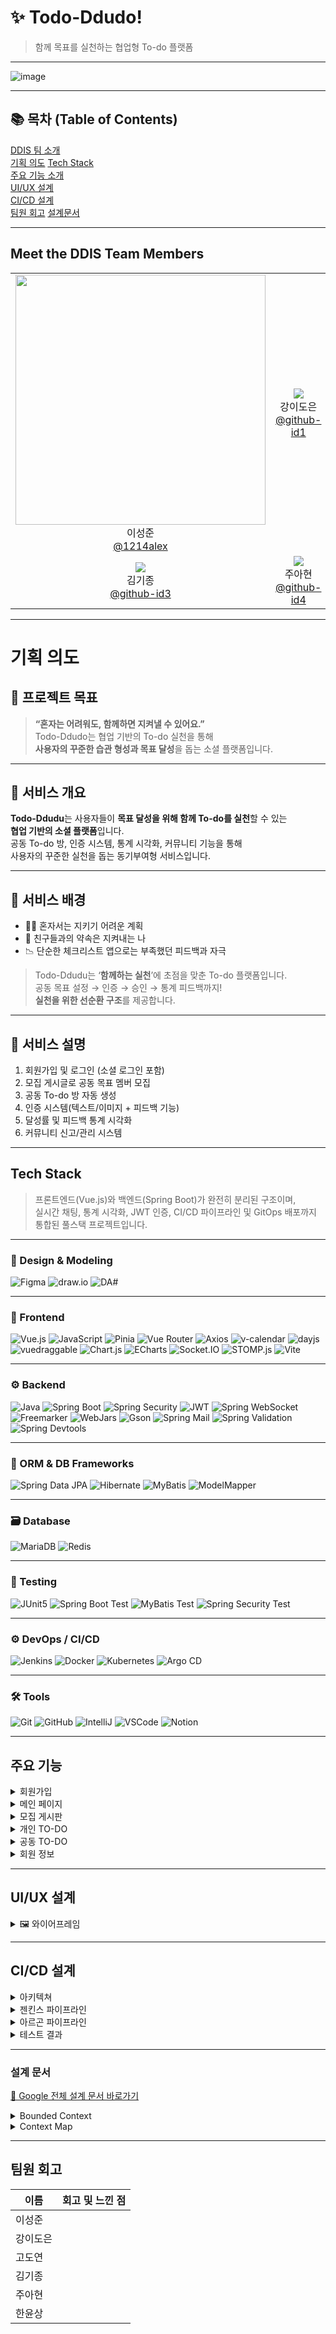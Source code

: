 


# ✨ Todo-Ddudo!  
> 함께 목표를 실천하는 협업형 To-do 플랫폼

---


![image](https://github.com/user-attachments/assets/bb7604bb-9069-482c-a233-37a47f0930e3)


---

## 📚 목차 (Table of Contents)

[DDIS 팀 소개](#meet-the-ddis-team-members)  
[기획 의도](#기획-의도)
[Tech Stack](#tech-stack)  
[주요 기능 소개](#주요-기능)  
[UI/UX 설계](#uiux-설계)  
[CI/CD 설계](#cicd-설계)  
[팀원 회고](#팀원-회고)
[설계문서](#설계-문서)

---


## Meet the **DDIS** Team Members

<table align="center">
  <tr>
    <td align="center"><img src="https://github.com/user-attachments/assets/c878ec33-a47f-4407-a037-2589a0fa5785" width="400"/><br/>이성준<br/><a href="https://github.com/1214alex">@1214alex</a></td>
    <td align="center"><img src="https://avatars.githubusercontent.com/u/11111111?s=100"/><br/>강이도은<br/><a href="https://github.com/github-id1">@github-id1</a></td>
    <td align="center"><img src="https://avatars.githubusercontent.com/u/22222222?s=100"/><br/>고도연<br/><a href="https://github.com/github-id2" width="400">@github-id2</a></td>
  </tr>
  <tr>
    <td align="center"><img src="https://avatars.githubusercontent.com/u/33333333?s=100"/><br/>김기종<br/><a href="https://github.com/github-id3">@github-id3</a></td>
    <td align="center"><img src="https://avatars.githubusercontent.com/u/44444444?s=100"/><br/>주아현<br/><a href="https://github.com/github-id4">@github-id4</a></td>
    <td align="center"><img src="https://avatars.githubusercontent.com/u/55555555?s=100"/><br/>한윤상<br/><a href="https://github.com/github-id5">@github-id5</a></td>
  </tr>
</table>

---

</center>

# 기획 의도

## 📌 프로젝트 목표

> **“혼자는 어려워도, 함께하면 지켜낼 수 있어요.”**  
Todo-Ddudo는 협업 기반의 To-do 실천을 통해  
**사용자의 꾸준한 습관 형성과 목표 달성**을 돕는 소셜 플랫폼입니다.

---

## 📌 서비스 개요

**Todo-Ddudu**는 사용자들이 **목표 달성을 위해 함께 To-do를 실천**할 수 있는  
**협업 기반의 소셜 플랫폼**입니다.  
공동 To-do 방, 인증 시스템, 통계 시각화, 커뮤니티 기능을 통해  
사용자의 꾸준한 실천을 돕는 동기부여형 서비스입니다.

---

## 📌 서비스 배경

- 🙇‍♀️ 혼자서는 지키기 어려운 계획  
- 💬 친구들과의 약속은 지켜내는 나  
- 📉 단순한 체크리스트 앱으로는 부족했던 피드백과 자극

> Todo-Ddudu는 ‘**함께하는 실천**’에 초점을 맞춘 To-do 플랫폼입니다.  
공동 목표 설정 → 인증 → 승인 → 통계 피드백까지!  
**실천을 위한 선순환 구조**를 제공합니다.

---

## 📌 서비스 설명

1. 회원가입 및 로그인 (소셜 로그인 포함)  
2. 모집 게시글로 공동 목표 멤버 모집  
3. 공동 To-do 방 자동 생성  
4. 인증 시스템(텍스트/이미지 + 피드백 기능)  
5. 달성률 및 피드백 통계 시각화  
6. 커뮤니티 신고/관리 시스템

---

## Tech Stack

> 프론트엔드(Vue.js)와 백엔드(Spring Boot)가 완전히 분리된 구조이며,  
> 실시간 채팅, 통계 시각화, JWT 인증, CI/CD 파이프라인 및 GitOps 배포까지 통합된 풀스택 프로젝트입니다.

***

### 🎨 Design & Modeling
![Figma](https://img.shields.io/badge/Figma-F24E1E?style=for-the-badge&logo=figma&logoColor=white)
![draw.io](https://img.shields.io/badge/draw.io-F08705?style=for-the-badge&logo=diagramsdotnet&logoColor=white)
![DA#](https://img.shields.io/badge/DA%23-ERD--Modeling-005CA9?style=for-the-badge)

***

### 🚀 Frontend
![Vue.js](https://img.shields.io/badge/Vue.js-3.x-35495E?style=for-the-badge&logo=vue.js&logoColor=4FC08D)
![JavaScript](https://img.shields.io/badge/JavaScript-ES6+-F7DF1E?style=for-the-badge&logo=javascript&logoColor=black)
![Pinia](https://img.shields.io/badge/Pinia-State--Mgmt-ffe600?style=for-the-badge&logo=pinia&logoColor=black)
![Vue Router](https://img.shields.io/badge/Vue--Router-SPA-42B983?style=for-the-badge)
![Axios](https://img.shields.io/badge/Axios-REST--API-5A29E4?style=for-the-badge)
![v-calendar](https://img.shields.io/badge/V--Calendar-Date--Picker-42b883?style=for-the-badge)
![dayjs](https://img.shields.io/badge/Day.js-Date--Handling-ffb300?style=for-the-badge)
![vuedraggable](https://img.shields.io/badge/VueDraggable-Drag%20%26%20Drop-00c1d4?style=for-the-badge)
![Chart.js](https://img.shields.io/badge/Chart.js-Stats--Chart-FF6384?style=for-the-badge&logo=chartdotjs)
![ECharts](https://img.shields.io/badge/ECharts-Data--Viz-4A92E2?style=for-the-badge&logo=apacheecharts)
![Socket.IO](https://img.shields.io/badge/Socket.IO-Real--Time-000000?style=for-the-badge&logo=socket.io)
![STOMP.js](https://img.shields.io/badge/STOMP.js-Over--WebSocket-6e00ff?style=for-the-badge)
![Vite](https://img.shields.io/badge/Vite-Bundler-646CFF?style=for-the-badge&logo=vite&logoColor=white)

***

### ⚙️ Backend
![Java](https://img.shields.io/badge/Java-17-007396?style=for-the-badge&logo=java&logoColor=white)
![Spring Boot](https://img.shields.io/badge/Spring%20Boot-3.4.4-6DB33F?style=for-the-badge&logo=springboot&logoColor=white)
![Spring Security](https://img.shields.io/badge/Spring%20Security-Auth-4CAF50?style=for-the-badge&logo=springsecurity)
![JWT](https://img.shields.io/badge/JJWT-Token--Auth-000000?style=for-the-badge&logo=jsonwebtokens)
![Spring WebSocket](https://img.shields.io/badge/Spring--WebSocket-Real--Time-6DB33F?style=for-the-badge)
![Freemarker](https://img.shields.io/badge/Freemarker-Template--Engine-1C7EBB?style=for-the-badge)
![WebJars](https://img.shields.io/badge/WebJars-Static--Assets-4B4B4B?style=for-the-badge)
![Gson](https://img.shields.io/badge/Gson-JSON--Parser-E64A19?style=for-the-badge)
![Spring Mail](https://img.shields.io/badge/Spring--Mail-Email--Auth-C80000?style=for-the-badge)
![Spring Validation](https://img.shields.io/badge/Spring--Validation-Form--Check-0d9488?style=for-the-badge)
![Spring Devtools](https://img.shields.io/badge/Spring--Devtools-Hot--Reload-FF5722?style=for-the-badge)

***

### 🧩 ORM & DB Frameworks
![Spring Data JPA](https://img.shields.io/badge/Spring%20Data%20JPA-ORM-59666C?style=for-the-badge)
![Hibernate](https://img.shields.io/badge/Hibernate-ORM-59666C?style=for-the-badge&logo=hibernate)
![MyBatis](https://img.shields.io/badge/MyBatis-SQL--Mapper-3D2C00?style=for-the-badge)
![ModelMapper](https://img.shields.io/badge/ModelMapper-DTO--Mapper-0d9488?style=for-the-badge)

***

### 🗃 Database
![MariaDB](https://img.shields.io/badge/MariaDB-Relational--DB-003545?style=for-the-badge&logo=mariadb)
![Redis](https://img.shields.io/badge/Redis-Session--Cache-DC382D?style=for-the-badge&logo=redis)

***

### 🧪 Testing
![JUnit5](https://img.shields.io/badge/JUnit5-Unit--Test-25A162?style=for-the-badge&logo=junit5)
![Spring Boot Test](https://img.shields.io/badge/Spring--Boot--Test-Integration--Test-6DB33F?style=for-the-badge)
![MyBatis Test](https://img.shields.io/badge/MyBatis--Test-Mapper--Validation-FF6600?style=for-the-badge)
![Spring Security Test](https://img.shields.io/badge/Spring--Security--Test-Mock--Auth-43A047?style=for-the-badge)

***

### ⚙️ DevOps / CI/CD
![Jenkins](https://img.shields.io/badge/Jenkins-CI--Pipeline-D24939?style=for-the-badge&logo=jenkins)
![Docker](https://img.shields.io/badge/Docker-Containerization-2496ED?style=for-the-badge&logo=docker)
![Kubernetes](https://img.shields.io/badge/Kubernetes-Orchestration-326CE5?style=for-the-badge&logo=kubernetes)
![Argo CD](https://img.shields.io/badge/ArgoCD-GitOps--Deploy-1976D2?style=for-the-badge&logo=argo)

***

### 🛠 Tools
![Git](https://img.shields.io/badge/Git-Version--Control-F05032?style=for-the-badge&logo=git)
![GitHub](https://img.shields.io/badge/GitHub-Repo--Hosting-181717?style=for-the-badge&logo=github)
![IntelliJ](https://img.shields.io/badge/IntelliJ--IDEA-Java--IDE-000000?style=for-the-badge&logo=intellijidea)
![VSCode](https://img.shields.io/badge/VS%20Code-Frontend--Dev-007ACC?style=for-the-badge&logo=visualstudiocode)
![Notion](https://img.shields.io/badge/Notion-Docs--&--WBS-000000?style=for-the-badge&logo=notion)

---

## 주요 기능

<details>
  <summary>회원가입</summary>

  #### 회원가입 화면
 ![회원가입](https://github.com/user-attachments/assets/2471a918-e3c4-4426-bfc3-ae09eab7ef68)

  #### 회원가입 이메일 인증 화면
![회원가입_이메일인증](https://github.com/user-attachments/assets/401e5996-2465-4f55-a416-a8c82a80924a)

</details>

<details>
  <summary>메인 페이지</summary>

  #### 메인 페이지 
  ![메인페이지](https://github.com/user-attachments/assets/2b6d6236-f586-44ba-bf58-17ca53e9f74d)

</details>

<details>
  <summary>모집 게시판</summary>
  
#### 모집 게시판 조회
![모집게시판](https://github.com/user-attachments/assets/cf7ebe08-8ba7-4364-8275-56275ced0188)

#### 모집 게시글 조회
![모집게시판_ 조회](https://github.com/user-attachments/assets/367ff2cb-0cfa-4c07-8301-32c61dd8d890)

#### 모집 게시글 작성
![모집게시판_작성](https://github.com/user-attachments/assets/c1921ee7-4080-4fea-8069-ad7916db1e33)

#### 모집 게시글 - 참여 신청
![모집게시판_신청](https://github.com/user-attachments/assets/17550946-52ed-4964-8296-86b1b576b6a7)

#### 모집 게시글 - 공동TO-DO방 생성
![모집게시판_공동방생성](https://github.com/user-attachments/assets/402d56d8-18f7-4659-826f-171345186ae3)

</details>

<details>
  <summary>개인 TO-DO</summary>
  
#### 개인 TO-DO
![개인투두_조회](https://github.com/user-attachments/assets/6ba4cfb0-206f-4ea0-971a-d6d2109493c8)

#### 개인 TO-DO 추가
![개인투두_투두추가](https://github.com/user-attachments/assets/5e36bad9-56d4-4762-b871-94436a9698af)

#### 개인 TO-DO 삭제
![개인투두_삭제png](https://github.com/user-attachments/assets/6c3042ca-973e-44a6-aa00-9343ee7683e0)

#### 개인 TO-DO - 카테고리 생성
![개인투도_카테고리생성](https://github.com/user-attachments/assets/071b064b-096e-4ef3-a5ac-ee3f756a2ed2)

#### 개인 TO-DO - 카테고리 삭제
![개인투두_카테고리삭제](https://github.com/user-attachments/assets/4ec4099c-b7d9-4d7b-93bf-c5959a23c03d)

#### 개인 TO-DO - 캘린더 채우기 + 성취도 표 조회
![캘린더 색깔 채우기 및 성취도 조회 ](https://github.com/user-attachments/assets/e3302d73-9e8d-4fc0-a6f7-11a77dd1452e)

#### 개인 TO-DO - TO-DO 공개 설정 (전체 공개 or 팔로우 공개)
![개인투두_팔로워공개로 변경](https://github.com/user-attachments/assets/be421940-bb28-49d7-847c-723825c5b425)

#### 개인 TO-DO - 핀 설정
![개인투두_핀설정](https://github.com/user-attachments/assets/ea1e85bc-d971-4c1f-ae1f-73b15134a7dc)

</details>

<details>
  <summary>공동 TO-DO</summary>
  
#### 공동 TO-DO 조회
![공통투두_조회](https://github.com/user-attachments/assets/cf12afc0-3100-4aae-bcbc-aca9e6c8f468)

#### 공동 TO-DO - AI를 통한 TO-DO 생성
![공통투두_AI를 통한 투두 생성](https://github.com/user-attachments/assets/43574dd1-d0ab-4ee5-9c6f-9cffcf535225)

#### 공동 TO-DO - 사용자 TO-DO 직접 생성
![공통투두_투두직접생성](https://github.com/user-attachments/assets/bc8b2d32-1799-4bbd-889f-194884eabc1a)

#### 공동 TO-DO - Appove 등록
![공동투두_Approve등록](https://github.com/user-attachments/assets/ae5c70a7-2970-4002-bf4d-4eddc3f46666)

#### 공동 TO-DO 조회 - Appove 수정
![공동투두_approve승인 수정](https://github.com/user-attachments/assets/71b98f42-3588-4d8c-b64c-254efa12954e)

#### 공동 TO-DO - 달력 채우기 및 표 성취도 조회
![공동투두_달력채우기 및 성취도 조회](https://github.com/user-attachments/assets/955d4942-2687-41d6-ba73-b839bb4fabbf)

#### 공동 TO-DO - 채팅
![공통투두_채팅](https://github.com/user-attachments/assets/f8479d96-3db2-4b4b-83ec-19b0692a4f87)

</details>


<details>
  <summary>회원 정보</summary>
  
#### 로그인
![로그인](https://github.com/user-attachments/assets/dfb9e957-03d4-40f0-89a9-058f3a5ad920)

#### 회원정보 수정 화면
![프로필_회원정보수정](https://github.com/user-attachments/assets/69bb354e-9099-4115-85a0-13a86724f8cc)

</details>

---


## UI/UX 설계

<details>
   <summary>🖼️ 와이어프레임 </summary>

  <details>
   <summary>로그인</summary>
   
   ![image](https://github.com/user-attachments/assets/0f252bb4-2aa8-459e-8c4a-cf12f8bde688)
   
</details>

<details>
   <summary>아이디 찾기</summary>

   ![image](https://github.com/user-attachments/assets/e117e946-5eb7-4bb9-9947-3933aef439f9)

   
   
</details>

<details>
   <summary>비밀번호 찾기</summary>
   
![image](https://github.com/user-attachments/assets/ac56aebf-a342-41a3-8f9d-b4e7c5098648)

   
</details>
<details>
   <summary>회원가입</summary>
   
   ![image](https://github.com/user-attachments/assets/fae950e9-7baf-470c-8bc8-86cbf1f0ecda)

</details>


<details>
   <summary>개인정보 수정</summary>

   ![image](https://github.com/user-attachments/assets/94d78326-f284-4d4f-ae71-c14a57398df0)

</details>

<details>
   <summary>팔로잉</summary>
   
   ![image](https://github.com/user-attachments/assets/fd67a622-e05f-4137-9f10-08a17fde3d2b)
   
</details>

<details>
   <summary>신고</summary>

![image](https://github.com/user-attachments/assets/ef8ccc64-e6f7-4db9-9c4e-27ded497fac7)
   
</details>

<details>
   <summary>팔로워 조회</summary>

![image](https://github.com/user-attachments/assets/68bf4cfb-7eb6-4dca-9db3-1e791ceb2958)
   
</details>


<details>
   
   <summary>팔로잉 조회</summary>
   
   ![image](https://github.com/user-attachments/assets/45dc297c-b497-41fd-a216-ff9693c091e1)
   
</details>

<details>
   <summary>todo추가</summary>
   
   ![image](https://github.com/user-attachments/assets/c6c7969d-0f8a-49bc-8905-b8a6cc74c654)

</details>

<details>
   <summary>todo 미완료</summary>

![image](https://github.com/user-attachments/assets/9af38271-9871-4427-8b46-e09c9ae0023b)
   
</details>

<details>
   <summary>DM 버튼</summary>

![image](https://github.com/user-attachments/assets/1d4e0f07-e775-4d9c-9b8a-2c36cf741f96)
   
</details>

<details>
   <summary>카테고리 설정</summary>

![image](https://github.com/user-attachments/assets/c40f4754-987d-4bf2-bcd0-e78b05b646a4)
   
</details>

<details>
   <summary>공동 TO-DO 생성</summary>
   
![image](https://github.com/user-attachments/assets/d28f9977-3974-4912-8b66-f094869401c6)
   
</details>


<details>
   <summary>공동 TO-DO APPROVE 요청</summary>
   
![image](https://github.com/user-attachments/assets/8d85927f-e764-4359-af69-adf528c332f1)
   
</details>

<details>
   <summary>모집게시판 조회</summary>
   
![image](https://github.com/user-attachments/assets/462459e4-b019-4f62-b3a6-0667d2a82402)
</details>

<details>
   <summary>공지사항 조회 - 회원</summary>

![image](https://github.com/user-attachments/assets/d433a1e7-1978-4560-a6c8-1e4064ea9422)
   
</details>

<details>
   <summary>공지사항 조회 - 관리자</summary>

![image](https://github.com/user-attachments/assets/50cdb4e8-8227-48a6-87ca-80b08295b3c2)
     
</details>

<details>
   <summary>DM 버튼</summary>

![image](https://github.com/user-attachments/assets/1d4e0f07-e775-4d9c-9b8a-2c36cf741f96)
   
</details>

<details>
   <summary>카테고리 설정</summary>

![image](https://github.com/user-attachments/assets/c40f4754-987d-4bf2-bcd0-e78b05b646a4)
   
</details>

<details>
   <summary>공동 TO-DO 생성</summary>
   
![image](https://github.com/user-attachments/assets/d28f9977-3974-4912-8b66-f094869401c6)
   
</details>


<details>
   <summary>공동 TO-DO APPROVE 요청</summary>
   
![image](https://github.com/user-attachments/assets/8d85927f-e764-4359-af69-adf528c332f1)
   
</details>

<details>
   <summary>모집게시판 조회</summary>
   
![image](https://github.com/user-attachments/assets/462459e4-b019-4f62-b3a6-0667d2a82402)
</details>

<details>
   <summary>공지사항 조회 - 회원</summary>

![image](https://github.com/user-attachments/assets/d433a1e7-1978-4560-a6c8-1e4064ea9422)
   
</details>

<details>
   <summary>공지사항 조회 - 관리자</summary>

![image](https://github.com/user-attachments/assets/50cdb4e8-8227-48a6-87ca-80b08295b3c2)
   
</details>

<details>
   <summary>공지사항 작성 - 관리자</summary>

![image](https://github.com/user-attachments/assets/7c71fd5e-696b-4156-ba71-b0c28f50875b)
   
</details>

<details>
   <summary>공지사항 수정 - 관리자</summary>
   
![image](https://github.com/user-attachments/assets/1cbd2de5-5606-4626-86ad-8eb8aef06adb)

</details>

<details>
   <summary>공지사항 삭제 - 관리자</summary>

![image](https://github.com/user-attachments/assets/c14398e3-d9e1-4add-93e0-f52c5175e21c)
</details>

<details>
   <summary>문의사항 조회 - 회원 </summary>

![image](https://github.com/user-attachments/assets/d4d6c6f3-c4ef-4521-a977-40fd9f947086)
</details>

<details>
   <summary>문의사항 조회 - 관리자</summary>

![image](https://github.com/user-attachments/assets/6770f08f-8340-4b87-9501-f795c1f71007)
</details>

<details>
   <summary>문의사항 수정 - 관리자</summary>

   ![image](https://github.com/user-attachments/assets/9905e26c-8c06-45aa-b10a-b05e837b9b16)
  
</details>

<details>
   <summary>문의사항 삭제 - 관리자</summary>

![image](https://github.com/user-attachments/assets/a3aae482-3258-4fa5-9656-4dff94afed66)
   
   
</details>

<details>
   <summary>문의사항 답변 - 관리자</summary>

![image](https://github.com/user-attachments/assets/80b26efc-6c9e-4b8c-a286-7a196945cad4)
   
</details>

</details>

---

## CI/CD 설계

<details>
   <summary>아키텍쳐</summary>
   
   ![KakaoTalk_20250503_231157971](https://github.com/user-attachments/assets/c7a648a5-49ae-4fee-ac6a-0062bba554c0)

</details>

<details>
   <summary>젠킨스 파이프라인</summary>

```groovy
pipeline {
    agent any

    tools {
        gradle 'gradle'
        jdk 'openJDK17'
    }

    environment {
        GITHUB_URL = 'https://github.com/TEAM-DDIS/be14-4th-DDIS-BE.git'
    }

    stages {
        stage('Preparation') {
            steps {
                script {
                    if (isUnix()) {
                        sh 'docker --version'
                    } else {
                        bat 'docker --version'
                    }
                }
            }
        }

        stage('Source Build') {
            steps {
                git branch: 'dev', url: "${env.GITHUB_URL}"
                script {
                    if (isUnix()) {
                        sh "chmod +x ./DDIS_Project/gradlew"
                        sh "./DDIS_Project/gradlew clean build"
                    } else {
                        bat "cd DDIS_Project && gradlew.bat clean build -x test"
                    }
                }
            }
        }

        stage('Container Build and Push') {
            steps {
                script {
                    withCredentials([usernamePassword(credentialsId: 'DOCKERHUB_PASSWORD', usernameVariable: 'DOCKER_USER', passwordVariable: 'DOCKER_PASS')]) {
                        if (isUnix()) {
                            sh "docker build -f DDIS_Project/Dockerfile -t ${DOCKER_USER}/k8s_ddis_boot:${currentBuild.number} DDIS_Project"
                            sh "docker build -f DDIS_Project/Dockerfile -t ${DOCKER_USER}/k8s_ddis_boot:latest DDIS_Project"
                            sh "docker login -u ${DOCKER_USER} -p ${DOCKER_PASS}"
                            sh "docker push ${DOCKER_USER}/k8s_ddis_boot:${currentBuild.number}"
                            sh "docker push ${DOCKER_USER}/k8s_ddis_boot:latest"
                        } else {
                            bat "docker build -f DDIS_Project/Dockerfile -t ${DOCKER_USER}/k8s_ddis_boot:${currentBuild.number} DDIS_Project"
                            bat "docker build -f DDIS_Project/Dockerfile -t ${DOCKER_USER}/k8s_ddis_boot:latest DDIS_Project"
                            bat "docker login -u %DOCKER_USER% -p %DOCKER_PASS%"
                            bat "docker push ${DOCKER_USER}/k8s_ddis_boot:${currentBuild.number}"
                            bat "docker push ${DOCKER_USER}/k8s_ddis_boot:latest"
                        }
                    }
                }
            }
        }
    }

    post {
        always {
            script {
                if (isUnix()) {
                    sh 'docker logout'
                } else {
                    bat 'docker logout'
                }
            }
        }
        success {
            echo 'Pipeline succeeded!'
        }
        failure {
            echo 'Pipeline failed!'
        }
    }
}


</details>
<details>
   <summary>아르고 파이프라인</summary>

</details>

<details>
```
 </details>
 
<details>
   <summary>아르곤 파이프라인</summary>
   
   ```groovy
   pipeline {
    agent any

    tools {
        gradle 'gradle'
        jdk 'openJDK17'
    }

    environment {
        SOURCE_GITHUB_URL = 'https://github.com/TEAM-DDIS/be14-4th-DDIS-BE.git'
        MANIFESTS_GITHUB_URL = 'https://github.com/TEAM-DDIS/DDIS-manifests.git'
        GIT_USERNAME = 'tommy8969'
        GIT_EMAIL = 'tommy8969@naver.com'
    }

    stages {
        stage('Preparation') {
            steps {
                script {
                    if (isUnix()) {
                        sh 'docker --version'
                    } else {
                        bat 'docker --version'
                    }
                }
            }
        }

        stage('Source Build') {
            steps {
                git branch: 'dev', url: "${env.SOURCE_GITHUB_URL}"
                script {
                    if (isUnix()) {
                        sh "chmod +x ./DDIS_Project/gradlew"
                        sh "./DDIS_Project/gradlew clean build"
                    } else {
                        bat "cd DDIS_Project && gradlew.bat clean build -x test"
                    }
                }
            }
        }

        stage('Container Build and Push') {
            steps {
                script {
                    withCredentials([usernamePassword(credentialsId: 'DOCKERHUB_PASSWORD', usernameVariable: 'DOCKER_USER', passwordVariable: 'DOCKER_PASS')]) {
                        if (isUnix()) {
                            sh "docker build -f DDIS_Project/Dockerfile -t ${DOCKER_USER}/k8s_ddis_boot:${currentBuild.number} DDIS_Project"
                            sh "docker build -f DDIS_Project/Dockerfile -t ${DOCKER_USER}/k8s_ddis_boot:latest DDIS_Project"
                            sh "docker login -u ${DOCKER_USER} -p ${DOCKER_PASS}"
                            sh "docker push ${DOCKER_USER}/k8s_ddis_boot:${currentBuild.number}"
                            sh "docker push ${DOCKER_USER}/k8s_ddis_boot:latest"
                        } else {
                            bat "docker build -f DDIS_Project/Dockerfile -t ${DOCKER_USER}/k8s_ddis_boot:${currentBuild.number} DDIS_Project"
                            bat "docker build -f DDIS_Project/Dockerfile -t ${DOCKER_USER}/k8s_ddis_boot:latest DDIS_Project"
                            bat "docker login -u %DOCKER_USER% -p %DOCKER_PASS%"
                            bat "docker push ${DOCKER_USER}/k8s_ddis_boot:${currentBuild.number}"
                            bat "docker push ${DOCKER_USER}/k8s_ddis_boot:latest"
                        }
                    }
                }
            }
        }

        stage('K8S Manifest Update') {
            steps {
                git credentialsId: 'github',
                    url: "${env.MANIFESTS_GITHUB_URL}",
                    branch: 'main'

                script {
                    withCredentials([usernamePassword(credentialsId: 'github', usernameVariable: 'GIT_USER', passwordVariable: 'GIT_PASS')]) {
                        def githubUrl = env.MANIFESTS_GITHUB_URL.replace('https://', '')
                        if (isUnix()) {
                            sh "sed -i 's/k8s_ddis_boot:.*/k8s_ddis_boot:${currentBuild.number}/g' backend-deployment.yml"
                            sh "git add backend-deployment.yml"
                            sh "git config --global user.name '${env.GIT_USERNAME}'"
                            sh "git config --global user.email '${env.GIT_EMAIL}'"
                            sh "git commit -m '[UPDATE] ${currentBuild.number} image versioning'"
                            sh "git push https://${GIT_USER}:${GIT_PASS}@${githubUrl} main"
                        } else {
                            bat "powershell -Command \"(Get-Content backend-deployment.yml) -replace 'k8s_ddis_boot:.*', 'k8s_ddis_boot:${currentBuild.number}' | Set-Content backend-deployment.yml\""
                            bat "git add backend-deployment.yml"
                            bat "git config --global user.name '${env.GIT_USERNAME}'"
                            bat "git config --global user.email '${env.GIT_EMAIL}'"
                            bat "git commit -m \"[UPDATE] ${currentBuild.number} image versioning\""
                            bat "git push https://%GIT_USER%:%GIT_PASS%@${githubUrl} main"
                        }
                    }
                }
            }
        }
    }

    post {
        always {
            script {
                if (isUnix()) {
                    sh 'docker logout'
                } else {
                    bat 'docker logout'
                }
            }
        }
        success {
            echo 'Pipeline succeeded!'
        }
        failure {
            echo 'Pipeline failed!'
        }
    }
}

</details>
```
</details>

 <details>
   <summary>테스트 결과</summary>

   ![KakaoTalk_20250503_234028435](https://github.com/user-attachments/assets/d94547c8-b8e6-4604-ab9a-44c254cf9f4f)

 </details>
</details>

---

### 설계 문서  
[📄 Google 전체 설계 문서 바로가기](https://docs.google.com/spreadsheets/d/1PUN3A37981MhDW54SWZep5-JsxbDLgIV7gaxJtn7848/edit?gid=0#gid=0)

<details>
   <summary>Bounded Context</summary>
  
</details>

<details>
   <summary>Context Map</summary>
 
</details>
   



---

## 팀원 회고

| 이름   | 회고 및 느낀 점 |
|--------|----------------|
| 이성준 |                |
| 강이도은 |               |
| 고도연 |                |
| 김기종 |                |
| 주아현 |                |
| 한윤상 |                |

